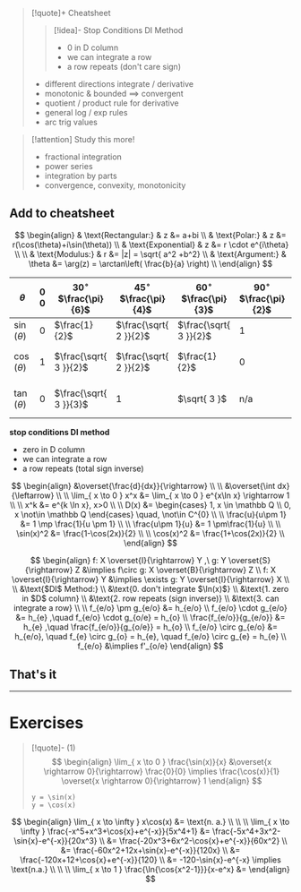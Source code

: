 

> [!quote]+ Cheatsheet
>>[!idea]- Stop Conditions DI Method
>> - $0$ in D column
>> - we can integrate a row
>> - a row repeats (don't care sign)
>
> - different directions integrate / derivative
> - monotonic & bounded $\implies$ convergent
> - quotient / product rule for derivative
> - general log / exp rules
> - arc trig values
>   


>[!attention] Study this more!
> - fractional integration
> - power series
> - integration by parts
> - convergence, convexity, monotonicity




## Add to cheatsheet

$$
\begin{align}
 & \text{Rectangular:} & z &= a+bi \\
 & \text{Polar:} & z &= r(\cos(\theta)+i\sin(\theta)) \\
 & \text{Exponential} & z &= r \cdot e^{i\theta} \\
 \\
& \text{Modulus:} & r &= |z| = \sqrt{ a^2 +b^2}  \\
& \text{Argument:} & \theta &= \arg(z) = \arctan\left( \frac{b}{a} \right) \\ 
\end{align}
$$

| $\theta$       | $0$<br>$0$ | $30^\circ$<br>$\frac{\pi}{6}$ | $45^\circ$<br>$\frac{\pi}{4}$ | $60^\circ$<br>$\frac{\pi}{3}$ | $90^\circ$<br>$\frac{\pi}{2}$ | $120^\circ$<br>$\frac{2\pi}{3}$ | $150^\circ$<br>$\frac{5\pi}{6}$ | $180^\circ$<br>$\pi$ | $270^\circ$<br>$\frac{3\pi}{2}$ |
| -------------- | ---------- | ----------------------------- | ----------------------------- | ----------------------------- | ----------------------------- | ------------------------------- | ------------------------------- | -------------------- | ------------------------------- |
| $\sin(\theta)$ | $0$        | $\frac{1}{2}$                 | $\frac{\sqrt{ 2 }}{2}$        | $\frac{\sqrt{ 3 }}{2}$        | $1$                           | $\frac{\sqrt{ 3 }}{2}$          | $\frac{1}{2}$                   | $0$                  | $-1$                            |
| $\cos(\theta)$ | $1$        | $\frac{\sqrt{ 3 }}{2}$        | $\frac{\sqrt{ 2 }}{2}$        | $\frac{1}{2}$                 | $0$                           | $-\frac{1}{2}$                  | $-\frac{\sqrt{ 3 }}{2}$         | $-1$                 | $0$                             |
| $\tan(\theta)$ | $0$        | $\frac{\sqrt{ 3 }}{3}$        | $1$                           | $\sqrt{ 3 }$                  | $\text{n/a}$                  | $-\sqrt{ 3 }$                   | $-\frac{\sqrt{ 3 }}{3}$         | $0$                  | $\text{n/a}$                    |

**stop conditions DI method**
- zero in D column
- we can integrate a row
- a row repeats (total sign inverse)


$$
\begin{align}
&\overset{\frac{d}{dx}}{\rightarrow} \\
\\
&\overset{\int dx}{\leftarrow} \\
\\
\lim_{ x \to 0 } x^x &= \lim_{ x \to 0 } e^{x\ln x} \rightarrow 1 \\
\\
x^k &= e^{k \ln x}, x>0 \\
\\
D(x) &= \begin{cases}
1, x \in \mathbb Q \\
0, x \not\in \mathbb Q
\end{cases} \quad, \not\in C^{0} \\
\\
\frac{u}{u\pm 1} &= 1 \mp \frac{1}{u \pm 1} \\
\\
\frac{u\pm 1}{u} &= 1 \pm\frac{1}{u} \\
\\
\sin(x)^2 &= \frac{1-\cos(2x)}{2} \\
\\
\cos(x)^2 &= \frac{1+\cos(2x)}{2} \\
\end{align}
$$

$$
\begin{align}
f: X \overset{I}{\rightarrow} Y ,\ g: Y \overset{S}{\rightarrow} Z &\implies f\circ g: X \overset{B}{\rightarrow} Z \\
f: X \overset{I}{\rightarrow} Y &\implies \exists g: Y \overset{I}{\rightarrow} X \\
\\
&\text{$DI$ Method:} \\ 
&\text{0. don't integrate $\ln(x)$} \\
&\text{1. zero in $D$ column} \\
&\text{2. row repeats (sign inverse)} \\
&\text{3. can integrate a row} \\
\\
f_{e/o} \pm g_{e/o} &= h_{e/o} \\
f_{e/o} \cdot g_{e/o} &= h_{e} ,\quad f_{e/o} \cdot g_{o/e} = h_{o} \\
\frac{f_{e/o}}{g_{e/o}} &= h_{e} ,\quad \frac{f_{e/o}}{g_{o/e}} = h_{o} \\
f_{e/o} \circ g_{e/o} &= h_{e/o}, \quad f_{e} \circ g_{o} = h_{e}, \quad f_{e/o} \circ g_{e} = h_{e} \\
f_{e/o} &\implies f'_{o/e}
\end{align}
$$






## That's it




___
# Exercises


>[!quote]- (1)
> $$
> \begin{align}
> \lim_{ x \to 0 } \frac{\sin(x)}{x} &\overset{x \rightarrow 0}{\rightarrow} \frac{0}{0} \implies \frac{\cos(x)}{1} \overset{x \rightarrow 0}{\rightarrow} 1
> \end{align}
> $$
> ```desmos-graph
> y = \sin(x)
> y = \cos(x)
> ```


$$
\begin{align}
\lim_{ x \to \infty } x\cos(x) &= \text{n. a.} \\
 \\
 \\
\lim_{ x \to \infty } \frac{-x^5+x^3+\cos{x}+e^{-x}}{5x^4+1} &= \frac{-5x^4+3x^2-\sin{x}-e^{-x}}{20x^3} \\
&= \frac{-20x^3+6x^2-\cos{x}+e^{-x}}{60x^2} \\
&= \frac{-60x^2+12x+\sin{x}-e^{-x}}{120x} \\
&= \frac{-120x+12+\cos{x}+e^{-x}}{120} \\
&= -120-\sin{x}-e^{-x} \implies \text{n.a.} \\
 \\
 \\
\lim_{ x \to 1 } \frac{\ln{\cos{x^2-1}}}{x-e^x} &= 
\end{align}
$$